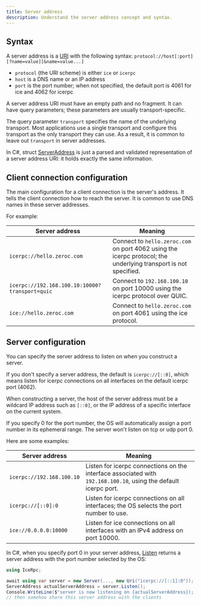 ```yaml
---
title: Server address
description: Understand the server address concept and syntax.
---
```


## Syntax

A server address is a [URI] with the following syntax: `protocol://host[:port][?name=value][&name=value...]`

- `protocol` (the URI scheme) is either `ice` or `icerpc`
- `host` is a DNS name or an IP address
- `port` is the port number; when not specified, the default port is 4061 for ice and 4062 for icerpc

A server address URI must have an empty path and no fragment. It can have query parameters; these parameters are usually
transport-specific.

The query parameter `transport` specifies the name of the underlying transport. Most applications use a single transport
and configure this transport as the only transport they can use. As a result, it is common to leave out `transport`
in server addresses.

In C#, struct [ServerAddress] is just a parsed and validated representation of a server address URI:
it holds exactly the same information.

## Client connection configuration

The main configuration for a client connection is the server's address. It tells the client connection how to reach the
server. It is common to use DNS names in these server addresses.

For example:

| Server address                      | Meaning                                                                                                         |
| ------------------------------------|-----------------------------------------------------------------------------------------------------------------|
| `icerpc://hello.zeroc.com`          | Connect to `hello.zeroc.com` on port 4062 using the icerpc protocol; the underlying transport is not specified. |
| `icerpc://192.168.100.10:10000?transport=quic` | Connect to `192.168.100.10` on port 10000 using the icerpc protocol over QUIC.                       |
| `ice://hello.zeroc.com`             | Connect to `hello.zeroc.com` on port 4061 using the ice protocol.                                               |

## Server configuration

You can specify the server address to listen on when you construct a server.

If you don't specify a server address, the default is `icerpc://[::0]`, which means listen for icerpc connections on
all interfaces on the default icerpc port (4062).

When constructing a server, the host of the server address must be a wildcard IP address such as `[::0]`, or the IP
address of a specific interface on the current system.

If you specify 0 for the port number, the OS will automatically assign a port number in its ephemeral range. The server
won't listen on tcp or udp port 0.

Here are some examples:

| Server address            | Meaning                                                                                                         |
| --------------------------|-----------------------------------------------------------------------------------------------------------------|
| `icerpc://192.168.100.10` | Listen for icerpc connections on the interface associated with `192.168.100.10`, using the default icerpc port. |
| `icerpc://[::0]:0`        | Listen for icerpc connections on all interfaces; the OS selects the port number to use.                         |
| `ice://0.0.0.0:10000`     | Listen for ice connections on all interfaces with an IPv4 address on port 10000.                                |

In C#, when you specify port 0 in your server address, [Listen] returns a server address with the port number selected
by the OS:

```csharp
using IceRpc;

await using var server = new Server(..., new Uri("icerpc://[::1]:0"));
ServerAddress actualServerAddress = server.Listen();
Console.WriteLine($"server is now listening on {actualServerAddress}); // shows actual port
// then somehow share this server address with the clients
```

[Listen]: csharp:IceRpc.Server#IceRpc_Server_Listen
[ServerAddress]: csharp:IceRpc.ServerAddress
[URI]: https://en.wikipedia.org/wiki/Uniform_Resource_Identifier
